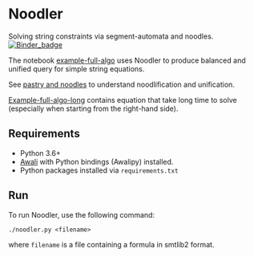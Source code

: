 # Noodler

Solving string constraints via segment-automata and noodles.
[![Binder_badge]][binder_link]

The notebook [example-full-algo](example-full-algo.ipynb) uses Noodler to
produce balanced and unified query for simple string equations.

See [pastry and noodles](pastry-and-noodles.ipynb) to understand noodlification and unification.

[Example-full-algo-long](example-full-algo-long.ipynb) contains equation that take
long time to solve (especially when starting from the right-hand side).

## Requirements

 * Python 3.6+
 * [Awali] with Python bindings (Awalipy) installed.
 * Python packages installed via `requirements.txt`

## Run

To run Noodler, use the following command:

```
./noodler.py <filename>
```
where `filename` is a file containing a formula in smtlib2 format.

[Awali]: http://vaucanson-project.org/Awali/
[Binder_badge]: https://mybinder.org/badge_logo.svg
[binder_link]: https://mybinder.org/v2/gh/xblahoud/noodler/HEAD?urlpath=lab
